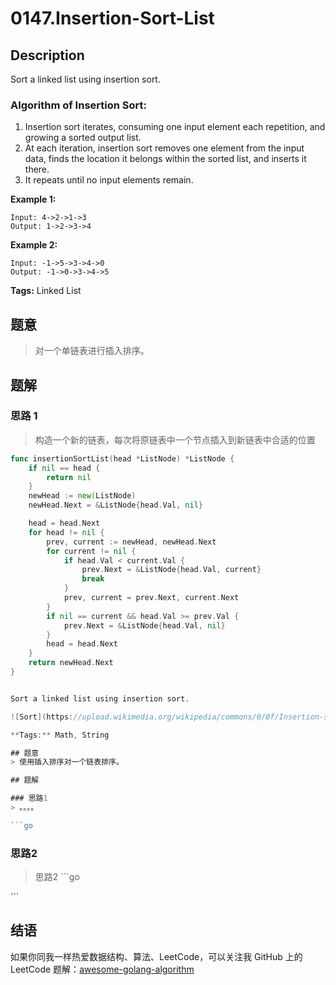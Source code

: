 # 0147.Insertion-Sort-List

## Description

Sort a linked list using insertion sort.

### Algorithm of Insertion Sort:

1. Insertion sort iterates, consuming one input element each repetition, and growing a sorted output list.
2. At each iteration, insertion sort removes one element from the input data, finds the location it belongs within the sorted list, and inserts it there.
3. It repeats until no input elements remain.

**Example 1:**

```text
Input: 4->2->1->3
Output: 1->2->3->4
```

**Example 2:**

```text
Input: -1->5->3->4->0
Output: -1->0->3->4->5
```

**Tags:** Linked List

## 题意

> 对一个单链表进行插入排序。

## 题解

### 思路 1

> 构造一个新的链表，每次将原链表中一个节点插入到新链表中合适的位置

```go
func insertionSortList(head *ListNode) *ListNode {
    if nil == head {
        return nil
    }
    newHead := new(ListNode)
    newHead.Next = &ListNode{head.Val, nil}

    head = head.Next
    for head != nil {
        prev, current := newHead, newHead.Next
        for current != nil {
            if head.Val < current.Val {
                prev.Next = &ListNode{head.Val, current}
                break
            }
            prev, current = prev.Next, current.Next
        }
        if nil == current && head.Val >= prev.Val {
            prev.Next = &ListNode{head.Val, nil}
        }
        head = head.Next
    }
    return newHead.Next
}


Sort a linked list using insertion sort.

![Sort](https://upload.wikimedia.org/wikipedia/commons/0/0f/Insertion-sort-example-300px.gif)

**Tags:** Math, String

## 题意
> 使用插入排序对一个链表排序。

## 题解

### 思路1
> 。。。。

```go
```

### 思路2

> 思路2 \`\`\`go

\`\`\`

## 结语

如果你同我一样热爱数据结构、算法、LeetCode，可以关注我 GitHub 上的 LeetCode 题解：[awesome-golang-algorithm](https://github.com/Golang-Solutions/awesome-golang-algorithm)

